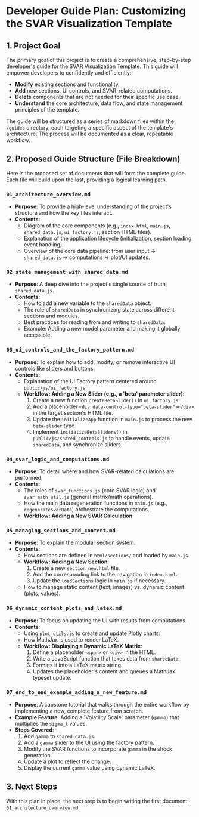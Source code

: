 # Developer Guide Plan: Customizing the SVAR Visualization Template

## 1. Project Goal

The primary goal of this project is to create a comprehensive, step-by-step developer's guide for the SVAR Visualization Template. This guide will empower developers to confidently and efficiently:

- **Modify** existing sections and functionality.
- **Add** new sections, UI controls, and SVAR-related computations.
- **Delete** components that are not needed for their specific use case.
- **Understand** the core architecture, data flow, and state management principles of the template.

The guide will be structured as a series of markdown files within the `/guides` directory, each targeting a specific aspect of the template's architecture. The process will be documented as a clear, repeatable workflow.

## 2. Proposed Guide Structure (File Breakdown)

Here is the proposed set of documents that will form the complete guide. Each file will build upon the last, providing a logical learning path.

### `01_architecture_overview.md`
- **Purpose**: To provide a high-level understanding of the project's structure and how the key files interact.
- **Contents**:
    - Diagram of the core components (e.g., `index.html`, `main.js`, `shared_data.js`, `ui_factory.js`, section HTML files).
    - Explanation of the application lifecycle (initialization, section loading, event handling).
    - Overview of the core data pipeline: from user input -> `shared_data.js` -> computations -> plot/UI updates.

### `02_state_management_with_shared_data.md`
- **Purpose**: A deep dive into the project's single source of truth, `shared_data.js`.
- **Contents**:
    - How to add a new variable to the `sharedData` object.
    - The role of `sharedData` in synchronizing state across different sections and modules.
    - Best practices for reading from and writing to `sharedData`.
    - Example: Adding a new model parameter and making it globally accessible.

### `03_ui_controls_and_the_factory_pattern.md`
- **Purpose**: To explain how to add, modify, or remove interactive UI controls like sliders and buttons.
- **Contents**:
    - Explanation of the UI Factory pattern centered around `public/js/ui_factory.js`.
    - **Workflow: Adding a New Slider (e.g., a 'beta' parameter slider)**:
        1.  Create a new function `createBetaSlider()` in `ui_factory.js`.
        2.  Add a placeholder `<div data-control-type="beta-slider"></div>` in the target section's HTML file.
        3.  Update the `initializeApp` function in `main.js` to process the new `beta-slider` type.
        4.  Implement `initializeBetaSliders()` in `public/js/shared_controls.js` to handle events, update `sharedData`, and synchronize sliders.

### `04_svar_logic_and_computations.md`
- **Purpose**: To detail where and how SVAR-related calculations are performed.
- **Contents**:
    - The roles of `svar_functions.js` (core SVAR logic) and `svar_math_util.js` (general matrix/math operations).
    - How the main data regeneration functions in `main.js` (e.g., `regenerateSvarData`) orchestrate the computations.
    - **Workflow: Adding a New SVAR Calculation**.

### `05_managing_sections_and_content.md`
- **Purpose**: To explain the modular section system.
- **Contents**:
    - How sections are defined in `html/sections/` and loaded by `main.js`.
    - **Workflow: Adding a New Section**:
        1.  Create a new `section_new.html` file.
        2.  Add the corresponding link to the navigation in `index.html`.
        3.  Update the `loadSections` logic in `main.js` if necessary.
    - How to manage static content (text, images) vs. dynamic content (plots, values).

### `06_dynamic_content_plots_and_latex.md`
- **Purpose**: To focus on updating the UI with results from computations.
- **Contents**:
    - Using `plot_utils.js` to create and update Plotly charts.
    - How MathJax is used to render LaTeX.
    - **Workflow: Displaying a Dynamic LaTeX Matrix**:
        1.  Define a placeholder `<span>` or `<div>` in the HTML.
        2.  Write a JavaScript function that takes data from `sharedData`.
        3.  Formats it into a LaTeX matrix string.
        4.  Updates the placeholder's content and queues a MathJax typeset update.

### `07_end_to_end_example_adding_a_new_feature.md`
- **Purpose**: A capstone tutorial that walks through the entire workflow by implementing a new, complete feature from scratch.
- **Example Feature**: Adding a 'Volatility Scale' parameter (`gamma`) that multiplies the `sigma_t` values.
- **Steps Covered**:
    1.  Add `gamma` to `shared_data.js`.
    2.  Add a `gamma` slider to the UI using the factory pattern.
    3.  Modify the SVAR functions to incorporate `gamma` in the shock generation.
    4.  Update a plot to reflect the change.
    5.  Display the current `gamma` value using dynamic LaTeX.

## 3. Next Steps

With this plan in place, the next step is to begin writing the first document: `01_architecture_overview.md`.
